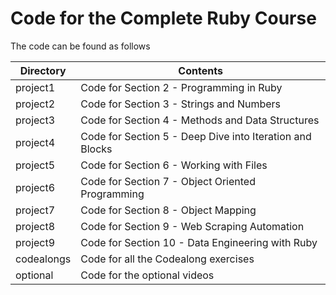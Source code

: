 # Code for the Complete Ruby Course

The code can be found as follows

|Directory|Contents|
|--|--|
|project1|Code for Section 2 - Programming in Ruby|
|project2|Code for Section 3 - Strings and Numbers|
|project3|Code for Section 4 - Methods and Data Structures|
|project4|Code for Section 5 - Deep Dive into Iteration and Blocks|
|project5|Code for Section 6 - Working with Files|
|project6|Code for Section 7 - Object Oriented Programming|
|project7|Code for Section 8 - Object Mapping|
|project8|Code for Section 9 - Web Scraping Automation|
|project9|Code for Section 10 - Data Engineering with Ruby|
|codealongs|Code for all the Codealong exercises|
|optional|Code for the optional videos|
